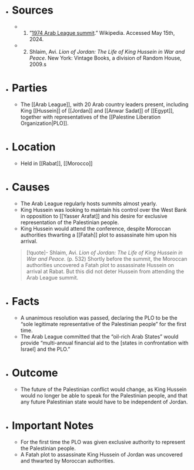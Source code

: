 - # Sources
  - 1. ”[1974 Arab League summit](https://en.m.wikipedia.org/wiki/1974_Arab_League_summit).” Wikipedia. Accessed May 15th, 2024.
  - 2. Shlaim, Avi. *Lion of Jordan: The Life of King Hussein in War and Peace*. New York: Vintage Books, a division of Random House, 2009.s
- # Parties
  - The [[Arab League]], with 20 Arab country leaders present, including King [[Hussein]] of [[Jordan]] and [[Anwar Sadat]] of [[Egypt]], together with representatives of the [[Palestine Liberation Organization|PLO]].
- # Location
  - Held in [[Rabat]], [[Morocco]]
- # Causes
  - The Arab League regularly hosts summits almost yearly.
  - King Hussein was looking to maintain his control over the West Bank in opposition to [[Yasser Arafat]] and his desire for exclusive representation of the Palestinian people.
  - King Hussein would attend the conference, despite Moroccan authorities thwarting a [[Fatah]] plot to assassinate him upon his arrival.
  >[!quote]- Shlaim, Avi. *Lion of Jordan: The Life of King Hussein in War and Peace*. (p. 532)
  >Shortly before the summit, the Moroccan authorities uncovered a Fatah plot to assassinate Hussein on arrival at Rabat. But this did not deter Hussein from attending the Arab League summit.
- # Facts
  - A unanimous resolution was passed, declaring the PLO to be the “sole legitimate representative of the Palestinian people” for the first time.
  - The Arab League committed that the “oil-rich Arab States” would provide “multi-annual financial aid to the \[states in confrontation with Israel] and the PLO.”
- # Outcome
  - The future of the Palestinian conflict would change, as King Hussein would no longer be able to speak for the Palestinian people, and that any future Palestinian state would have to be independent of Jordan.
- # Important Notes
  - For the first time the PLO was given exclusive authority to represent the Palestinian people.
  - A Fatah plot to assassinate King Hussein of Jordan was uncovered and thwarted by Moroccan authorities.
#